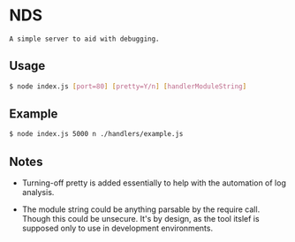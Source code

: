 # NDS

	A simple server to aid with debugging.

## Usage
```sh
$ node index.js [port=80] [pretty=Y/n] [handlerModuleString]
```

## Example
```sh
$ node index.js 5000 n ./handlers/example.js
```

## Notes

* Turning-off pretty is added essentially to help with the automation of log analysis.

* The module string could be anything parsable by the require call. Though this could be unsecure. It's by design, as the tool itslef is supposed only to use in development environments.
